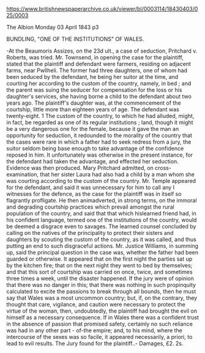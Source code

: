 https://www.britishnewspaperarchive.co.uk/viewer/bl/0003114/18430403/025/0003

The Albion
Monday 03 April 1843
p3

BUNDLING, "ONE OF THE INSTITUTIONS" OF WALES.

-At the Beaumoris Assizes, on the 23d ult., a case of seduction, Pritchard v. Roberts, was tried. Mr. Townsend, in opening the case for the plaintiff, stated that the plaintiff and defendant were farmers, residing on adjacent farms, near Pwllheli. The former had three daughters, one of whom had been seduced by the defendant, he being her suitor at the time, and courting her according to the custom of the country, namely, in bed ; and the parent was suing the seducer for compensation for the loss or his daughter's services, she having borne a child to the defendant about two years ago. The plaintiff's daughter was, at the commencement of the courtship, little more than eighteen years of age. The defendant was twenty-eight. 1 The custom of the country, to which he had alluded, might, in fact, be regarded as one of its regular institutions ; land, though it might be a very dangerous one for the female, because it gave the man an opportunity for seduction, it redounded to the morality of the country that the cases were rare in which a father had to seek redress from a jury, the suitor seldom being base enough to take advantage of the confidence reposed in him. It unfortunately was otherwise in the present instance, for the defendant had taken the advantage, and effected her seduction. Evidence was then produced. Mary Pritchard admitted, on cross-examination, that her sister Laura had also had a child by a man whom she was courting according to the custom of the country. Mr. Temple appeared for the defendant, and said it was unnecessary for him to call any I witnesses for the defence, as the case for the plaintiff was in itself so flagrantly profligate. He then animadverted, in strong terms, on the immoral and degrading courtship practices which prevail amongst the rural population of the country, and said that that which hislearned friend had, in his confident language, termed one of the institutions of the country, would be deemed a disgrace even to savages. The learned counsel concluded by calling on the natives of the principality to protect their sisters and daughters by scouting the custom of the country, as it was called, and thus putting an end to such disgraceful actions. Mr. Justice Williams, in summing up, said the principal question in the case was, whether the father had been guarded or otherwise. It appeared that on the first night the parties sat up by the kitchen fire; that on the next night they went to bed by themselves; and that this sort of courtship was carried on once, twice, and sometimes three times a week, until the disaster happened. If the jury were of opinion that there was no danger in this; that there was nothing in such propinquity calculated to excite the passions to break through all bounds, then he must say that Wales was a most uncommon country; but, if, on the contrary, they thought that care, vigilance, and caution were necessary to protect the virtue of the woman, then, undoubtedly, the plaintiff had brought the evil on himself as a necessary consequence. If in Wales there was a confident trust in the absence of passion that promised safety, certainly no such reliance was had in any other part - of-the empire; and, to his mind, where the intercourse of the sexes was so facile, it appeared necessarily, a priori, to lead to evil results. The Jury found for the plaintiff..- Damages, £2. 2s. 

